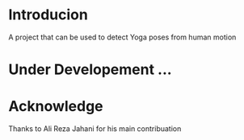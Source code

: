 # Introducion 
A project that can be used to detect Yoga poses from human motion

# Under Developement ...

# Acknowledge
Thanks to Ali Reza Jahani for his main contribuation
